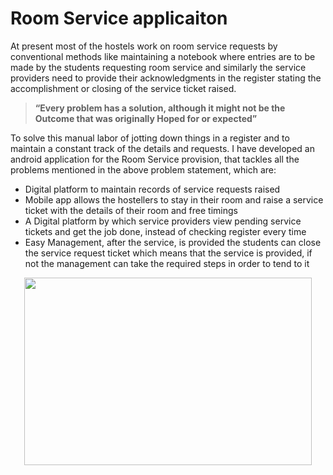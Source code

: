 # Room Service applicaiton

At present most of the hostels work on room service requests by conventional methods like maintaining a notebook where entries are to be made by the students requesting room service and similarly the service providers need to provide their acknowledgments in the register stating the accomplishment or closing of the service ticket raised.

>__“Every problem has a solution, although it might not be the Outcome that was originally Hoped for or expected”__

To solve this manual labor of jotting down things in a register and to maintain a constant track of the details and requests. I have developed an android application for the Room Service provision, that tackles all the problems mentioned in the above problem statement, which are:

- Digital platform to maintain records of service requests raised
- Mobile app allows the hostellers to stay in their room and raise a service ticket with the details of their room and free timings
- A Digital platform by which service providers view pending service tickets and get the job done, instead of checking register every time
- Easy Management, after the service, is provided the students can close the service request ticket which means that the service is provided, if not the management can take the required steps in order to tend to it

<p align="center">
<img width="460" height="300" src="https://miro.medium.com/max/924/1*E886Nke32tb49WnlCfXynw.png">
</p>
